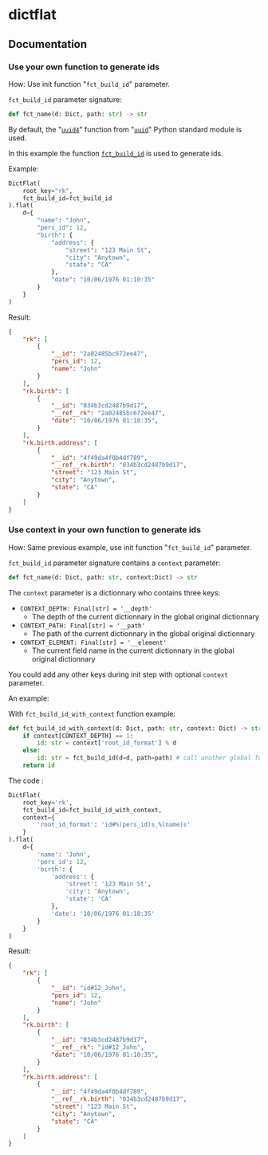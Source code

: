 # dictflat

## Documentation

### Use your own function to generate ids

How: Use init function "`fct_build_id`" parameter.

`fct_build_id` parameter signature:

```python
def fct_name(d: Dict, path: str) -> str
```

By default, the "[`uuid4`](https://docs.python.org/3/library/uuid.html#uuid.uuid4)" function from "[`uuid`](https://docs.python.org/3/library/uuid.html)" Python standard module is used.

In this example the function [`fct_build_id`](https://github.com/ArnaudValmary/py_dictflat/blob/main/tests/test_dictflat/common_fct_test.py#L18) is used to generate ids.

Example:

```python
DictFlat(
    root_key="rk",
    fct_build_id=fct_build_id
).flat(
    d={
        "name": "John",
        "pers_id": 12,
        "birth": {
            "address": {
                "street": "123 Main St",
                "city": "Anytown",
                "state": "CA"
            },
            "date": "10/06/1976 01:10:35"
        }
    }
)
```

Result:

```json
{
    "rk": [
        {
            "__id": "2a02485bc672ee47",
            "pers_id": 12,
            "name": "John"
        }
    ],
    "rk.birth": [
        {
            "__id": "034b3cd2487b9d17",
            "__ref__rk": "2a02485bc672ee47",
            "date": "10/06/1976 01:10:35",
        }
    ],
    "rk.birth.address": [
        {
            "__id": "4f49da4f0b4df789",
            "__ref__rk.birth": "034b3cd2487b9d17",
            "street": "123 Main St",
            "city": "Anytown",
            "state": "CA"
        }
    ]
}
```

### Use context in your own function to generate ids

How: Same previous example, use init function "`fct_build_id`" parameter.

`fct_build_id` parameter signature contains a `context` parameter:

```python
def fct_name(d: Dict, path: str, context:Dict) -> str
```

The `context` parameter is a dictionnary who contains three keys:

* `CONTEXT_DEPTH: Final[str] = '__depth'`
  * The depth of the current dictionnary in the global original dictionnary
* `CONTEXT_PATH: Final[str] = '__path'`
  * The path of the current dictionnary in the global original dictionnary
* `CONTEXT_ELEMENT: Final[str] = '__element'`
  * The current field name in the current dictionnary in the global original dictionnary

You could add any other keys during init step with optional `context` parameter.

An example:

With `fct_build_id_with_context` function example:

```python
def fct_build_id_with_context(d: Dict, path: str, context: Dict) -> str:
    if context[CONTEXT_DEPTH] == 1:
        id: str = context['root_id_format'] % d
    else:
        id: str = fct_build_id(d=d, path=path) # call another global function
    return id
```

The code :

```python
DictFlat(
    root_key='rk',
    fct_build_id=fct_build_id_with_context,
    context={
        'root_id_format': 'id#%(pers_id)s_%(name)s'
    }
).flat(
    d={
        'name': 'John',
        'pers_id': 12,
        'birth': {
            'address': {
                'street': '123 Main St',
                'city': 'Anytown',
                'state': 'CA'
            },
            'date': '10/06/1976 01:10:35'
        }
    }
)
```

Result:

```json
{
    "rk": [
        {
            "__id": "id#12_John",
            "pers_id": 12,
            "name": "John"
        }
    ],
    "rk.birth": [
        {
            "__id": "034b3cd2487b9d17",
            "__ref__rk": "id#12_John",
            "date": "10/06/1976 01:10:35",
        }
    ],
    "rk.birth.address": [
        {
            "__id": "4f49da4f0b4df789",
            "__ref__rk.birth": "034b3cd2487b9d17",
            "street": "123 Main St",
            "city": "Anytown",
            "state": "CA"
        }
    ]
}
```
